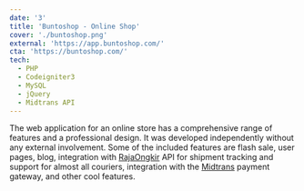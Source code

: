 ```yaml
---
date: '3'
title: 'Buntoshop - Online Shop'
cover: './buntoshop.png'
external: 'https://app.buntoshop.com/'
cta: 'https://buntoshop.com/'
tech:
  - PHP
  - Codeigniter3
  - MySQL
  - jQuery
  - Midtrans API
---
```


The web application for an online store has a comprehensive range of features and a professional design. It was developed independently without any external involvement. Some of the included features are flash sale, user pages, blog, integration with [RajaOngkir](https://rajaongkir.com/) API for shipment tracking and support for almost all couriers, integration with the [Midtrans](https://midtrans.com/) payment gateway, and other cool features.
